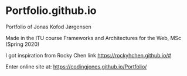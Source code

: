# Portfolio.github.io

Portfolio of Jonas Kofod Jørgensen

Made in the ITU course Frameworks and Architectures for the Web, MSc (Spring 2020)

I got inspiration from Rocky Chen link https://rockyhchen.github.io/# 

Enter online site at: https://codingjones.github.io/Portfolio/
